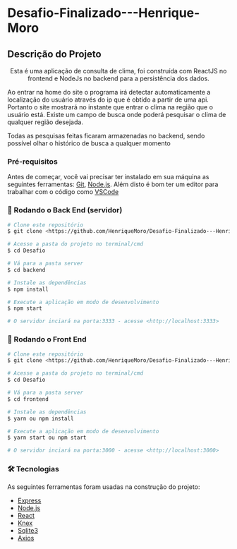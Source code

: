 # Desafio-Finalizado---Henrique-Moro

## Descrição do Projeto
<p align="center">Esta é uma aplicação de consulta de clima, foi construída com ReactJS no frontend e NodeJs no backend para a persistência dos dados.

Ao entrar na home do site o programa irá detectar automaticamente a localização do usuário através do ip que é obtido a partir de uma api.
Portanto o site mostrará no instante que entrar o clima na região que o usuário está. Existe um campo de busca onde poderá pesquisar o clima de qualquer região desejada.

Todas as pesquisas feitas ficaram armazenadas no backend, sendo possível olhar o histórico de busca a qualquer momento</p>

### Pré-requisitos

Antes de começar, você vai precisar ter instalado em sua máquina as seguintes ferramentas:
[Git](https://git-scm.com), [Node.js](https://nodejs.org/en/). 
Além disto é bom ter um editor para trabalhar com o código como [VSCode](https://code.visualstudio.com/)

### 🎲 Rodando o Back End (servidor)

```bash
# Clone este repositório
$ git clone <https://github.com/HenriqueMoro/Desafio-Finalizado---Henrique-Moro.git>

# Acesse a pasta do projeto no terminal/cmd
$ cd Desafio

# Vá para a pasta server
$ cd backend

# Instale as dependências
$ npm install

# Execute a aplicação em modo de desenvolvimento
$ npm start

# O servidor inciará na porta:3333 - acesse <http://localhost:3333>
```
### 🎲 Rodando o Front End

```bash
# Clone este repositório
$ git clone <https://github.com/HenriqueMoro/Desafio-Finalizado---Henrique-Moro.git>

# Acesse a pasta do projeto no terminal/cmd
$ cd Desafio

# Vá para a pasta server
$ cd frontend

# Instale as dependências
$ yarn ou npm install

# Execute a aplicação em modo de desenvolvimento
$ yarn start ou npm start

# O servidor inciará na porta:3000 - acesse <http://localhost:3000>
```
### 🛠 Tecnologias

As seguintes ferramentas foram usadas na construção do projeto:

- [Express](https://expressjs.com/pt-br/)
- [Node.js](https://nodejs.org/en/)
- [React](https://pt-br.reactjs.org/)
- [Knex](http://knexjs.org)
- [Sqlite3](https://www.sqlite.org/index.html)
- [Axios](https://www.npmjs.com/package/axios)
